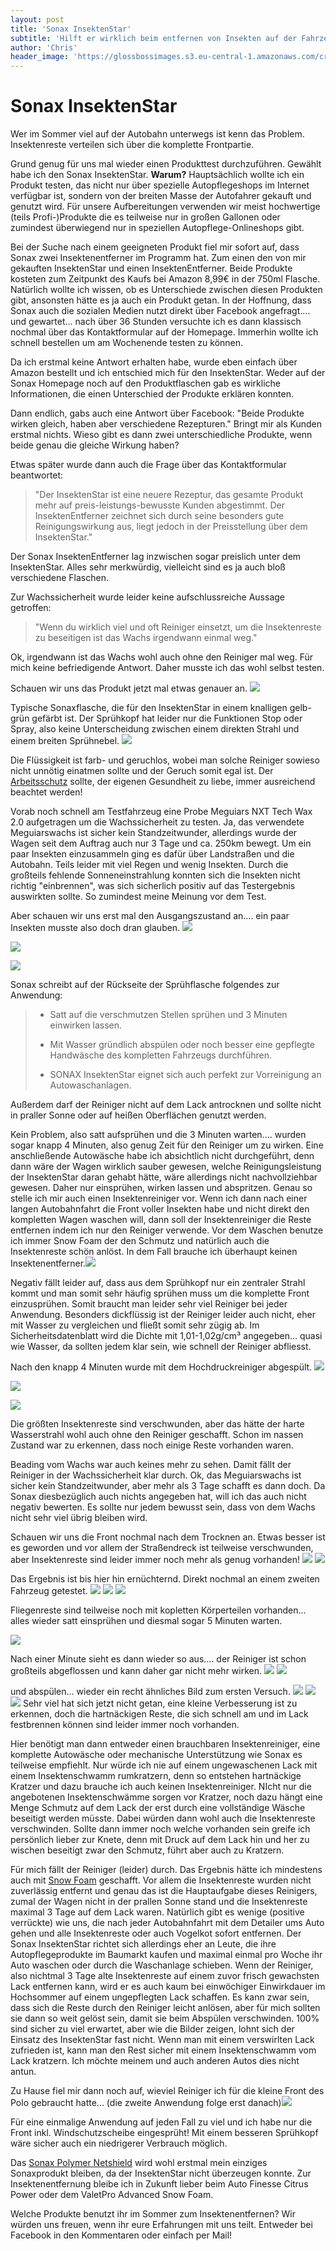 ```yaml
---
layout: post
title: 'Sonax InsektenStar'
subtitle: 'Hilft er wirklich beim entfernen von Insekten auf der Fahrzeugfront?'
author: 'Chris'
header_image: 'https://glossbossimages.s3.eu-central-1.amazonaws.com/criz/sonax-insektenstar/DSC_0017.jpg'
---
```

# Sonax InsektenStar

Wer im Sommer viel auf der Autobahn unterwegs ist kenn das Problem. Insektenreste verteilen sich über die komplette Frontpartie.

Grund genug für uns mal wieder einen Produkttest durchzuführen. Gewählt habe ich den Sonax InsektenStar. **Warum?** Hauptsächlich wollte ich ein Produkt testen, das nicht nur über spezielle Autopflegeshops im Internet verfügbar ist, sondern von der breiten Masse der Autofahrer gekauft und genutzt wird. Für unsere Aufbereitungen verwenden wir meist hochwertige (teils Profi-)Produkte die es teilweise nur in großen Gallonen oder zumindest überwiegend nur in speziellen Autopflege-Onlineshops gibt.

Bei der Suche nach einem geeigneten Produkt fiel mir sofort auf, dass Sonax zwei Insektenentferner im Programm hat. Zum einen den von mir gekauften InsektenStar und einen InsektenEntferner. Beide Produkte kosteten zum Zeitpunkt des Kaufs bei Amazon 8,99€ in der 750ml Flasche. Natürlich wollte ich wissen, ob es Unterschiede zwischen diesen Produkten gibt, ansonsten hätte es ja auch ein Produkt getan. In der Hoffnung, dass Sonax auch die sozialen Medien nutzt direkt über Facebook angefragt.... und gewartet... nach über 36 Stunden versuchte ich es dann klassisch nochmal über das Kontaktformular auf der Homepage. Immerhin wollte ich schnell bestellen um am Wochenende testen zu können.

Da ich erstmal keine Antwort erhalten habe, wurde eben einfach über Amazon bestellt und ich entschied mich für den InsektenStar. Weder auf der Sonax Homepage noch auf den Produktflaschen gab es wirkliche Informationen, die einen Unterschied der Produkte erklären konnten.

Dann endlich, gabs auch eine Antwort über Facebook: "Beide Produkte wirken gleich, haben aber verschiedene Rezepturen." Bringt mir als Kunden erstmal nichts. Wieso gibt es dann zwei unterschiedliche Produkte, wenn beide genau die gleiche Wirkung haben?

Etwas später wurde dann auch die Frage über das Kontaktformular beantwortet:

> "Der InsektenStar ist eine neuere Rezeptur, das gesamte Produkt mehr auf preis-leistungs-bewusste Kunden abgestimmt.
> Der InsektenEntferner zeichnet sich durch seine besonders gute Reinigungswirkung aus, liegt jedoch in der Preisstellung über dem InsektenStar."

Der Sonax InsektenEntferner lag inzwischen sogar preislich unter dem InsektenStar. Alles sehr merkwürdig, vielleicht sind es ja auch bloß verschiedene Flaschen.

Zur Wachssicherheit wurde leider keine aufschlussreiche Aussage getroffen:

> "Wenn du wirklich viel und oft Reiniger einsetzt, um die Insektenreste zu beseitigen ist das Wachs irgendwann einmal weg."

Ok, irgendwann ist das Wachs wohl auch ohne den Reiniger mal weg. Für mich keine befriedigende Antwort. Daher musste ich das wohl selbst testen.

Schauen wir uns das Produkt jetzt mal etwas genauer an.
![](https://glossbossimages.s3.eu-central-1.amazonaws.com/criz/sonax-insektenstar/DSC_0017.jpg)

Typische Sonaxflasche, die für den InsektenStar in einem knalligen gelb-grün gefärbt ist.
Der Sprühkopf hat leider nur die Funktionen Stop oder Spray, also keine Unterscheidung zwischen einem direkten Strahl und einem breiten Sprühnebel.
![](https://glossbossimages.s3.eu-central-1.amazonaws.com/criz/sonax-insektenstar/DSC_0006.jpg)

Die Flüssigkeit ist farb- und geruchlos, wobei man solche Reiniger sowieso nicht unnötig einatmen sollte und der Geruch somit egal ist. Der [Arbeitsschutz](https://glossboss.de/allgemein/arbeitsschutz-atemmaske-schutzhandschuhe-etc/) sollte, der eigenen Gesundheit zu liebe, immer ausreichend beachtet werden!

Vorab noch schnell am Testfahrzeug eine Probe Meguiars NXT Tech Wax 2.0 aufgetragen um die Wachssicherheit zu testen. Ja, das verwendete Meguiarswachs ist sicher kein Standzeitwunder, allerdings wurde der Wagen seit dem Auftrag auch nur 3 Tage und ca. 250km bewegt. Um ein paar Insekten einzusammeln ging es dafür über Landstraßen und die Autobahn. Teils leider mit viel Regen und wenig Insekten. Durch die großteils fehlende Sonneneinstrahlung konnten sich die Insekten nicht richtig "einbrennen", was sich sicherlich positiv auf das Testergebnis auswirkten sollte. So zumindest meine Meinung vor dem Test.

Aber schauen wir uns erst mal den Ausgangszustand an.... ein paar Insekten musste also doch dran glauben.
![](https://glossbossimages.s3.eu-central-1.amazonaws.com/criz/sonax-insektenstar/DSC_0010.jpg)

![](https://glossbossimages.s3.eu-central-1.amazonaws.com/criz/sonax-insektenstar/DSC_0011.jpg)

![](https://glossbossimages.s3.eu-central-1.amazonaws.com/criz/sonax-insektenstar/DSC_0012.jpg)

Sonax schreibt auf der Rückseite der Sprühflasche folgendes zur Anwendung:

> *   Satt auf die verschmutzen Stellen sprühen und 3 Minuten einwirken lassen.
>
> *   Mit Wasser gründlich abspülen oder noch besser eine gepflegte Handwäsche des kompletten Fahrzeugs durchführen.
>
> *   SONAX InsektenStar eignet sich auch perfekt zur Vorreinigung an Autowaschanlagen.

Außerdem darf der Reiniger nicht auf dem Lack antrocknen und sollte nicht in praller Sonne oder auf heißen Oberflächen genutzt werden.

Kein Problem, also satt aufsprühen und die 3 Minuten warten.... wurden sogar knapp 4 Minuten, also genug Zeit für den Reiniger um zu wirken. Eine anschließende Autowäsche habe ich absichtlich nicht durchgeführt, denn dann wäre der Wagen wirklich sauber gewesen, welche Reinigungsleistung der InsektenStar daran gehabt hätte, wäre allerdings nicht nachvollziehbar gewesen. Daher nur einsprühen, wirken lassen und abspritzen. Genau so stelle ich mir auch einen Insektenreiniger vor. Wenn ich dann nach einer langen Autobahnfahrt die Front voller Insekten habe und nicht direkt den kompletten Wagen waschen will, dann soll der Insektenreiniger die Reste entfernen indem ich nur den Reiniger verwende. Vor dem Waschen benutze ich immer Snow Foam der den Schmutz und natürlich auch die Insektenreste schön anlöst. In dem Fall brauche ich überhaupt keinen Insektenentferner.![](https://glossbossimages.s3.eu-central-1.amazonaws.com/criz/sonax-insektenstar/DSC_0013.jpg)

Negativ fällt leider auf, dass aus dem Sprühkopf nur ein zentraler Strahl kommt und man somit sehr häufig sprühen muss um die komplette Front einzusprühen. Somit braucht man leider sehr viel Reiniger bei jeder Anwendung. Besonders dickflüssig ist der Reiniger leider auch nicht, eher mit Wasser zu vergleichen und fließt somit sehr zügig ab. Im Sicherheitsdatenblatt wird die Dichte mit 1,01-1,02g/cm³ angegeben... quasi wie Wasser, da sollten jedem klar sein, wie schnell der Reiniger abfliesst.

Nach den knapp 4 Minuten wurde mit dem Hochdruckreiniger abgespült.
![](https://glossbossimages.s3.eu-central-1.amazonaws.com/criz/sonax-insektenstar/DSC_0018.jpg)

![](https://glossbossimages.s3.eu-central-1.amazonaws.com/criz/sonax-insektenstar/DSC_0020.jpg)

![](https://glossbossimages.s3.eu-central-1.amazonaws.com/criz/sonax-insektenstar/DSC_0021.jpg)

Die größten Insektenreste sind verschwunden, aber das hätte der harte Wasserstrahl wohl auch ohne den Reiniger geschafft. Schon im nassen Zustand war zu erkennen, dass noch einige Reste vorhanden waren.

Beading vom Wachs war auch keines mehr zu sehen. Damit fällt der Reiniger in der Wachssicherheit klar durch. Ok, das Meguiarswachs ist sicher kein Standzeitwunder, aber mehr als 3 Tage schafft es dann doch. Da Sonax diesbezüglich auch nichts angegeben hat, will ich das auch nicht negativ bewerten. Es sollte nur jedem bewusst sein, dass von dem Wachs nicht sehr viel übrig bleiben wird.

Schauen wir uns die Front nochmal nach dem Trocknen an. Etwas besser ist es geworden und vor allem der Straßendreck ist teilweise verschwunden, aber Insektenreste sind leider immer noch mehr als genug vorhanden! ![](https://glossbossimages.s3.eu-central-1.amazonaws.com/criz/sonax-insektenstar/IMG_5898.JPG)
![](https://glossbossimages.s3.eu-central-1.amazonaws.com/criz/sonax-insektenstar/IMG_5901.JPG)

Das Ergebnis ist bis hier hin ernüchternd. Direkt nochmal an einem zweiten Fahrzeug getestet.
![](https://glossbossimages.s3.eu-central-1.amazonaws.com/criz/sonax-insektenstar/IMG_5930.jpg)
![](https://glossbossimages.s3.eu-central-1.amazonaws.com/criz/sonax-insektenstar/IMG_5932.jpg)
![](https://glossbossimages.s3.eu-central-1.amazonaws.com/criz/sonax-insektenstar/IMG_5934.jpg)

Fliegenreste
sind teilweise noch mit kopletten Körperteilen vorhanden...&nbsp; alles wieder satt einsprühen und diesmal sogar 5 Minuten warten.

![](https://glossbossimages.s3.eu-central-1.amazonaws.com/criz/sonax-insektenstar/IMG_5935.jpg)

Nach einer Minute
sieht es dann wieder so aus.... der Reiniger ist schon großteils abgeflossen und kann daher gar nicht mehr wirken. ![](https://glossbossimages.s3.eu-central-1.amazonaws.com/criz/sonax-insektenstar/IMG_5936.jpg)
![](https://glossbossimages.s3.eu-central-1.amazonaws.com/criz/sonax-insektenstar/IMG_5938.jpg)

und abspülen...
wieder ein recht ähnliches Bild zum ersten Versuch. ![](https://glossbossimages.s3.eu-central-1.amazonaws.com/criz/sonax-insektenstar/IMG_5940.jpg)
![](https://glossbossimages.s3.eu-central-1.amazonaws.com/criz/sonax-insektenstar/IMG_5942.jpg)
![](https://glossbossimages.s3.eu-central-1.amazonaws.com/criz/sonax-insektenstar/IMG_5944.jpg) Sehr viel hat sich jetzt nicht getan, eine kleine Verbesserung ist zu erkennen, doch die hartnäckigen Reste, die sich schnell am und im Lack festbrennen können sind leider immer noch vorhanden.

Hier benötigt man dann entweder einen brauchbaren Insektenreiniger, eine komplette Autowäsche oder mechanische Unterstützung wie Sonax es teilweise empfiehlt. Nur würde ich nie auf einem ungewaschenen Lack mit einem Insektenschwamm rumkratzern, denn so entstehen hartnäckige Kratzer und dazu brauche ich auch keinen Insektenreiniger. NIcht nur die angebotenen Insektenschwämme sorgen vor Kratzer, noch dazu hängt eine Menge Schmutz auf dem Lack der erst durch eine vollständige Wäsche beseitigt werden müsste. Dabei würden dann wohl auch die Insektenreste verschwinden. Sollte dann immer noch welche vorhanden sein greife ich persönlich lieber zur Knete, denn mit Druck auf dem Lack hin und her zu wischen beseitigt zwar den Schmutz, führt aber auch zu Kratzern.

Für mich fällt der Reiniger (leider) durch. Das Ergebnis hätte ich mindestens auch mit [Snow Foam](https://glossboss.de/allgemein/foamen-nutzt-es-wirklich-etwas/) geschafft. Vor allem die Insektenreste wurden nicht zuverlässig entfernt und genau das ist die Hauptaufgabe dieses Reinigers, zumal der Wagen nicht in der prallen Sonne stand und die Insektenreste maximal 3 Tage auf dem Lack waren. Natürlich gibt es wenige (positive verrückte) wie uns, die nach jeder Autobahnfahrt mit dem Detailer ums Auto gehen und alle Insektenreste oder auch Vogelkot sofort entfernen. Der Sonax InsektenStar richtet sich allerdings eher an Leute, die ihre Autopflegeprodukte im Baumarkt kaufen und maximal einmal pro Woche ihr Auto waschen oder durch die Waschanlage schieben. Wenn der Reiniger, also nichtmal 3 Tage alte Insektenreste auf einem zuvor frisch gewachsten Lack entfernen kann, wird er es auch kaum bei einwöchiger Einwirkdauer im Hochsommer auf einem ungepflegten Lack schaffen. Es kann zwar sein, dass sich die Reste durch den Reiniger leicht anlösen, aber für mich sollten sie dann so weit gelöst sein, damit sie beim Abspülen verschwinden. 100% sind sicher zu viel erwartet, aber wie die Bilder zeigen, lohnt sich der Einsatz des InsektenStar fast nicht. Wenn man mit einem verswirlten Lack zufrieden ist, kann man den Rest sicher mit einem Insektenschwamm vom Lack kratzern. Ich möchte meinem und auch anderen Autos dies nicht antun.

Zu Hause fiel mir dann noch auf, wieviel Reiniger ich für die kleine Front des Polo gebraucht hatte...
(die zweite Anwendung folge erst danach)![](https://glossbossimages.s3.eu-central-1.amazonaws.com/criz/sonax-insektenstar/IMG_0218.jpg)

Für eine einmalige Anwendung auf jeden Fall zu viel und ich habe nur die Front inkl. Windschutzscheibe eingesprüht! Mit einem besseren Sprühkopf wäre sicher auch ein niedrigerer Verbrauch möglich.

Das [Sonax Polymer Netshield](https://glossboss.de/produkttest/sonax-polymer-netshield-protect-and-shine/) wird wohl erstmal mein einziges Sonaxprodukt bleiben, da der InsektenStar nicht überzeugen konnte. Zur Insektenentfernung bleibe ich in Zukunft lieber beim Auto Finesse Citrus Power oder dem ValetPro Advanced Snow Foam.

Welche Produkte benutzt ihr im Sommer zum Insektenentfernen? Wir würden uns freuen, wenn ihr eure Erfahrungen mit uns teilt. Entweder bei Facebook in den Kommentaren oder einfach per Mail!